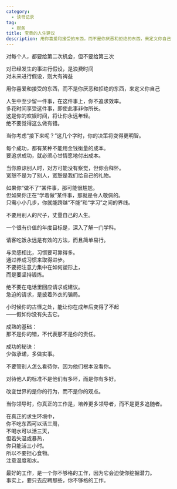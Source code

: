 ```yaml
---
category:
  - 读书记录
tag:
  - 财务
title: 宝贵的人生建议
description: 用你喜爱和接受的东西，而不是你厌恶和拒绝的东西，来定义你自己
---
```


对每个人，都要给第二次机会，但不要给第三次

对已经发生的事进行假设，是浪费时间   
对未来进行假设，则大有裨益

用你喜爱和接受的东西，而不是你厌恶和拒绝的东西，来定义你自己

人生中至少留一件事，在这件事上，你不追求效率。   
多花时间享受这件事，即使此事非你所长。   
这是你的欢娱时间，将让你永远年轻。   
绝不要觉得这么做有错。

当你考虑“接下来呢？”这几个字时，你的决策将变得更明智。

每个成功，都有某种不能用金钱衡量的成本。   
要追求成功，就必须心甘情愿地付出成本。   

当你原谅别人时，对方可能没有察觉，但你会释怀。   
宽恕不是为了别人，宽恕是我们给自己的礼物。   

如果你“做不了”某件事，那可能很尴尬。   
但如果你正在“学着做”某件事，那就是令人敬佩的。   
只需小小几步，你就能跨越“不能”和“学习”之间的界线。

不要用别人的尺子，丈量自己的人生。

一个很有价值的年度目标是，深入了解一门学科。

请客吃饭永远是有效的方法，而且简单易行。

与灵感相比，习惯要可靠得多。   
通过养成习惯来取得进步。   
不要把注意力集中在如何塑形上，   
而是要坚持锻炼。

绝不要在电话里回应请求或建议。   
急迫的请求，是披着外衣的骗局。

小时候你的古怪之处，能让你在成年后变得了不起   
——假如你没有失去它。

成熟的基础：   
那不是你的错，不代表那不是你的责任。

成功的秘诀：   
少做承诺，多做实事。

不要管别人怎么看待你，因为他们根本没看你。

对待他人的标准不是他们有多坏，而是你有多好。

改变世界的是你的行为，而不是你的观点。

当你领导时，你真正的工作是，培养更多领导者，而不是更多追随者。

在真正的求生环境中，   
你不吃东西可以活三周，   
不喝水可以活三天，   
但若失温或暴热，    
你只能活三小时。   
所以不要担心食物。   
注意温度和水。

最好的工作，是一个你不够格的工作，因为它会迫使你挖掘潜力。   
事实上，要只去应聘那些，你不够格的工作。